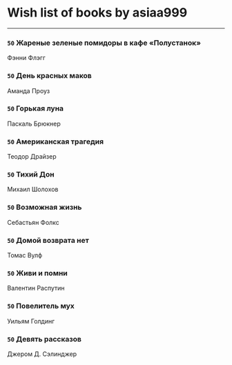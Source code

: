 # Wish list of books by asiaa999
---

### `50` Жареные зеленые помидоры в кафе «Полустанок»
Фэнни Флэгг

### `50` День красных маков
Аманда Проуз

### `50` Горькая луна
Паскаль Брюкнер

### `50` Американская трагедия
Теодор Драйзер

### `50` Тихий Дон
Михаил Шолохов

### `50` Возможная жизнь
Себастьян Фолкс

### `50` Домой возврата нет
Томас Вулф

### `50` Живи и помни
Валентин  Распутин

### `50` Повелитель мух
Уильям Голдинг

### `50` Девять рассказов
Джером Д. Сэлинджер

